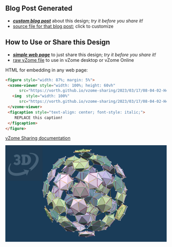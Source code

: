 
## Blog Post Generated

 - [***custom blog post***](<https://vorth.github.io/vzome-sharing/2023/03/17/H4-0011-icosa-orbits-08-04-02.html>) about this design; *try it before you share it!*
 - [source file for that blog post](<https://github.com/vorth/vzome-sharing/edit/main/_posts/2023-03-17-H4-0011-icosa-orbits-08-04-02.md>); click to customize
 


## How to Use or Share this Design

 - [***simple web page***](<https://vorth.github.io/vzome-sharing/2023/03/17/08-04-02-H4-0011-icosa-orbits/>) to just share this design; *try it before you share it!*
 - [raw vZome file](<https://raw.githubusercontent.com/vorth/vzome-sharing/main/2023/03/17/08-04-02-H4-0011-icosa-orbits/H4-0011-icosa-orbits.vZome>) to use in vZome desktop or vZome Online
 
 HTML for embedding in any web page:
 ```html
<figure style="width: 87%; margin: 5%">
  <vzome-viewer style="width: 100%; height: 60vh"
       src="https://vorth.github.io/vzome-sharing/2023/03/17/08-04-02-H4-0011-icosa-orbits/H4-0011-icosa-orbits.vZome" >
    <img  style="width: 100%"
       src="https://vorth.github.io/vzome-sharing/2023/03/17/08-04-02-H4-0011-icosa-orbits/H4-0011-icosa-orbits.png" >
  </vzome-viewer>
  <figcaption style="text-align: center; font-style: italic;">
     REPLACE this caption!
  </figcaption>
</figure>
 ```

[vZome Sharing documentation](https://vzome.github.io/vzome/sharing.html#how-it-works)

![Image](<H4-0011-icosa-orbits.png>)

